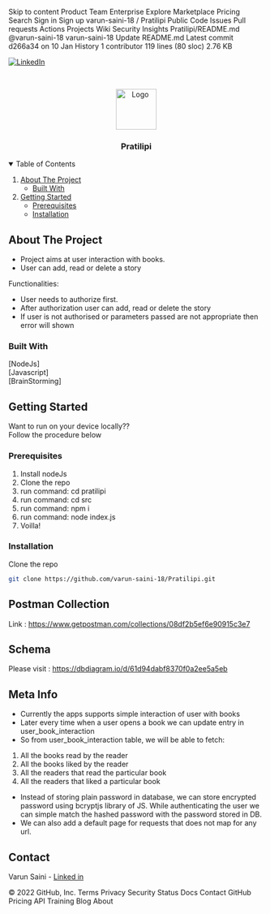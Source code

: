 Skip to content
Product 
Team
Enterprise
Explore 
Marketplace
Pricing 
Search
Sign in
Sign up
varun-saini-18
/
Pratilipi
Public
Code
Issues
Pull requests
Actions
Projects
Wiki
Security
Insights
Pratilipi/README.md
@varun-saini-18
varun-saini-18 Update README.md
Latest commit d266a34 on 10 Jan
 History
 1 contributor
119 lines (80 sloc)  2.76 KB
   
[![LinkedIn][linkedin-shield]][linkedin-url]


<!-- PROJECT LOGO -->
<br />
<p align="center">
  <a href="https://1drv.ms/u/s!Ar_vfbHCB9exc2gL-vC3tKlqaXo?e=QzYVfC">
    <img src="https://www.mpug.com/wp-content/uploads/2020/03/new-project-logo.png" alt="Logo" width="80" height="80">
  </a>

  <h3 align="center">Pratilipi</h3>

  
  </p>
</p>



<!-- TABLE OF CONTENTS -->
<details open="open">
  <summary>Table of Contents</summary>
  <ol>
    <li>
      <a href="#about-the-project">About The Project</a>
      <ul>
        <li><a href="#built-with">Built With</a></li>
      </ul>
    </li>
    <li>
      <a href="#getting-started">Getting Started</a>
      <ul>
        <li><a href="#prerequisites">Prerequisites</a></li>
        <li><a href="#installation">Installation</a></li>
      </ul>
    </li>
  </ol>
</details>



<!-- ABOUT THE PROJECT -->
## About The Project
* Project aims at user interaction with books.
* User can add, read or delete a story



Functionalities:
* User needs to authorize first.
* After authorization user can add, read or delete the story
* If user is not authorised or parameters passed are not appropriate then error will shown

### Built With
 [NodeJs]    
 [Javascript]  
 [BrainStorming]



<!-- GETTING STARTED -->
## Getting Started

Want to run on your device locally??    
Follow the procedure below

### Prerequisites

1. Install nodeJs
2. Clone the repo
3. run command: cd pratilipi
4. run command: cd src
5. run command: npm i
6. run command: node index.js
7. Voilla!


### Installation

Clone the repo
   ```sh
   git clone https://github.com/varun-saini-18/Pratilipi.git
   ```



## Postman Collection

Link : https://www.getpostman.com/collections/08df2b5ef6e90915c3e7

## Schema
Please visit : 
https://dbdiagram.io/d/61d94dabf8370f0a2ee5a5eb


## Meta Info
* Currently the apps supports simple interaction of user with books
* Later every time when a user opens a book we can update entry in user_book_interaction
* So from user_book_interaction table, we will be able to fetch:

<ol>
    <li>All the books read by the reader</li>
    <li>All the books liked by the reader</li>
    <li>All the readers that read the particular book</li>
    <li>All the readers that liked a particular book</li>
</ol>

* Instead of storing plain password in database, we can store encrypted password using bcryptjs library of JS. While authenticating the user we can simple match the hashed password with the password stored in DB.
* We can also add a default page for requests that does not map for any url.

<!-- CONTACT -->
## Contact

Varun Saini - [Linked in](https://www.linkedin.com/in/varun-sainii/)




[linkedin-shield]: https://img.shields.io/badge/-LinkedIn-black.svg?style=for-the-badge&logo=linkedin&colorB=555
[linkedin-url]: https://www.linkedin.com/in/varun-sainii
© 2022 GitHub, Inc.
Terms
Privacy
Security
Status
Docs
Contact GitHub
Pricing
API
Training
Blog
About
